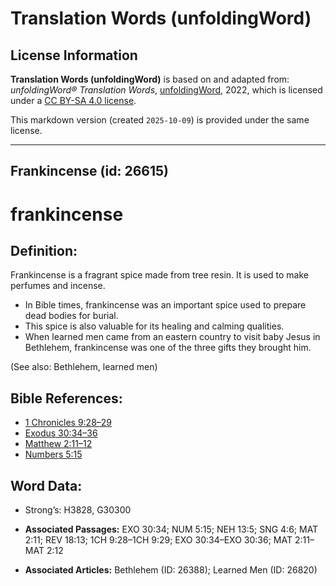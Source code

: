 # Translation Words (unfoldingWord)

## License Information

**Translation Words (unfoldingWord)** is based on and adapted from: _unfoldingWord® Translation Words_, [unfoldingWord](https://unfoldingword.org/utw), 2022, which is licensed under a [CC BY-SA 4.0 license](https://creativecommons.org/licenses/by-sa/4.0/legalcode.en).

This markdown version (created `2025-10-09`) is provided under the same license.



--------------------------------

## Frankincense (id: 26615)

frankincense
============

Definition:
-----------

Frankincense is a fragrant spice made from tree resin. It is used to make perfumes and incense.

* In Bible times, frankincense was an important spice used to prepare dead bodies for burial.
* This spice is also valuable for its healing and calming qualities.
* When learned men came from an eastern country to visit baby Jesus in Bethlehem, frankincense was one of the three gifts they brought him.

(See also: Bethlehem, learned men)

Bible References:
-----------------

* [1 Chronicles 9:28–29](https://ref.ly/1Chr9:28-1Chr9:29)
* [Exodus 30:34–36](https://ref.ly/Exod30:34-Exod30:36)
* [Matthew 2:11–12](https://ref.ly/Matt2:11-Matt2:12)
* [Numbers 5:15](https://ref.ly/Num5:15)

Word Data:
----------

* Strong’s: H3828, G30300

* **Associated Passages:** EXO 30:34; NUM 5:15; NEH 13:5; SNG 4:6; MAT 2:11; REV 18:13; 1CH 9:28–1CH 9:29; EXO 30:34–EXO 30:36; MAT 2:11–MAT 2:12
* **Associated Articles:** Bethlehem (ID: 26388); Learned Men (ID: 26820)


